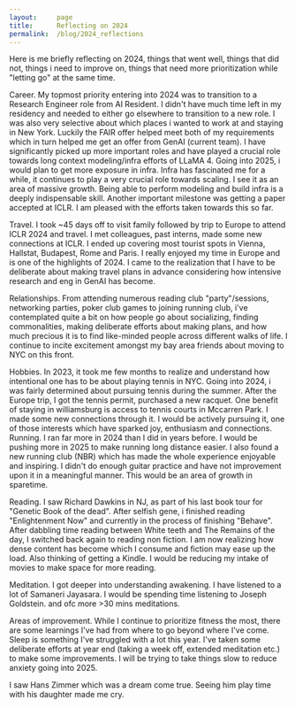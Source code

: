 ```yaml
---
layout:     page
title:      Reflecting on 2024
permalink:  /blog/2024_reflections
---
```


<style type="text/css">
    strong {
        color: #3498db;
        font-weight: 400;
    }
    blockquote {
        padding: 0px 23px;
    }
</style>

Here is me briefly reflecting on 2024, things that went well, things that did not, things i need to improve on, things that need more prioritization while "letting go" at the same time. 

Career. My topmost priority entering into 2024 was to transition to a Research Engineer role from AI Resident. I didn't have much time left in my residency and needed to either go elsewhere to transition to a new role. I was also very selective about which places i wanted to work at and staying in New York. Luckily the FAIR offer helped meet both of my requirements which in turn helped me get an offer from GenAI (current team). I have significantly picked up more important roles and have played a crucial role towards long context modeling/infra efforts of LLaMA 4. Going into 2025, i would plan to get more exposure in infra. Infra has fascinated me for a while, it continues to play a very crucial role towards scaling. I see it as an area of massive growth. Being able to perform modeling and build infra is a deeply indispensable skill. Another important milestone was getting a paper accepted at ICLR. I am pleased with the efforts taken towards this so far. 

Travel. I took ~45 days off to visit family followed by trip to Europe to attend ICLR 2024 and travel. I met colleagues, past interns, made some new connections at ICLR. I ended up covering most tourist spots in Vienna, Hallstat, Budapest, Rome and Paris. I really enjoyed my time in Europe and is one of the highlights of 2024. I came to the realization that I have to be deliberate about making travel plans in advance considering how intensive research and eng in GenAI has become.

Relationships. From attending numerous reading club "party"/sessions, networking parties, poker club games to joining running club, i've contemplated quite a bit on how people go about socializing, finding commonalities, making deliberate efforts about making plans, and how much precious it is to find like-minded people across different walks of life. I continue to incite excitement amongst my bay area friends about moving to NYC on this front.

Hobbies. In 2023, it took me few months to realize and understand how intentional one has to be about playing tennis in NYC. Going into 2024, i was fairly determined about pursuing tennis during the summer. After the Europe trip, I got the tennis permit, purchased a new racquet. One benefit of staying in williamsburg is access to tennis courts in Mccarren Park. I made some new connections through it. I would be actively pursuing it, one of those interests which have sparked joy, enthusiasm and connections. Running. I ran far more in 2024 than I did in years before. I would be pushing more in 2025 to make running long distance easier. I also found a new running club (NBR) which has made the whole experience enjoyable and inspiring. I didn't do enough guitar practice and have not improvement upon it in a meaningful manner. This would be an area of growth in sparetime.

Reading. I saw Richard Dawkins in NJ, as part of his last book tour for "Genetic Book of the dead". After selfish gene, i finished reading "Enlightenment Now" and currently in the process of finishing "Behave". After dabbling time reading between White teeth and The Remains of the day, I switched back again to reading non fiction. I am now realizing how dense content has become which I consume and fiction may ease up the load. Also thinking of getting a Kindle. I would be reducing my intake of movies to make space for more reading.

Meditation. I got deeper into understanding awakening. I have listened to a lot of Samaneri Jayasara. I would be spending time listening to Joseph Goldstein. and ofc more >30 mins meditations.

Areas of improvement. While I continue to prioritize fitness the most, there are some learnings I've had from where to go beyond where I've come. Sleep is something I've struggled with a lot this year. I've taken some deliberate efforts at year end (taking a week off, extended meditation etc.) to make some improvements. I will be trying to take things slow to reduce anxiety going into 2025.

I saw Hans Zimmer which was a dream come true. Seeing him play time with his daughter made me cry.

